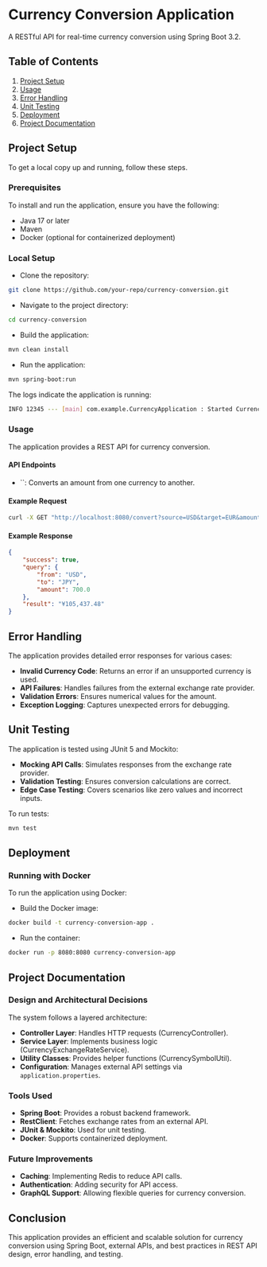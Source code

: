 # Currency Conversion Application

A RESTful API for real-time currency conversion using Spring Boot 3.2.

## Table of Contents

1. [Project Setup](#project-setup)
2. [Usage](#usage)
3. [Error Handling](#error-handling)
4. [Unit Testing](#unit-testing)
5. [Deployment](#deployment)
6. [Project Documentation](#project-documentation)

## Project Setup

To get a local copy up and running, follow these steps.

### Prerequisites

To install and run the application, ensure you have the following:

- Java 17 or later
- Maven
- Docker (optional for containerized deployment)

### Local Setup

- Clone the repository:

```sh
git clone https://github.com/your-repo/currency-conversion.git
```

- Navigate to the project directory:

```sh
cd currency-conversion
```

- Build the application:

```sh
mvn clean install
```

- Run the application:

```sh
mvn spring-boot:run
```

The logs indicate the application is running:

```sh
INFO 12345 --- [main] com.example.CurrencyApplication : Started CurrencyApplication in 5.123 seconds
```

### Usage

The application provides a REST API for currency conversion.

#### API Endpoints

- ``: Converts an amount from one currency to another.

#### Example Request

```sh
curl -X GET "http://localhost:8080/convert?source=USD&target=EUR&amount=100"
```

#### Example Response

```json
{
    "success": true,
    "query": {
        "from": "USD",
        "to": "JPY",
        "amount": 700.0
    },
    "result": "¥105,437.48"
}
```

## Error Handling

The application provides detailed error responses for various cases:

- **Invalid Currency Code**: Returns an error if an unsupported currency is used.
- **API Failures**: Handles failures from the external exchange rate provider.
- **Validation Errors**: Ensures numerical values for the amount.
- **Exception Logging**: Captures unexpected errors for debugging.

## Unit Testing

The application is tested using JUnit 5 and Mockito:

- **Mocking API Calls**: Simulates responses from the exchange rate provider.
- **Validation Testing**: Ensures conversion calculations are correct.
- **Edge Case Testing**: Covers scenarios like zero values and incorrect inputs.

To run tests:

```sh
mvn test
```

## Deployment

### Running with Docker

To run the application using Docker:

- Build the Docker image:

```sh
docker build -t currency-conversion-app .
```

- Run the container:

```sh
docker run -p 8080:8080 currency-conversion-app
```

## Project Documentation

### Design and Architectural Decisions

The system follows a layered architecture:

- **Controller Layer**: Handles HTTP requests (CurrencyController).
- **Service Layer**: Implements business logic (CurrencyExchangeRateService).
- **Utility Classes**: Provides helper functions (CurrencySymbolUtil).
- **Configuration**: Manages external API settings via `application.properties`.

### Tools Used

- **Spring Boot**: Provides a robust backend framework.
- **RestClient**: Fetches exchange rates from an external API.
- **JUnit & Mockito**: Used for unit testing.
- **Docker**: Supports containerized deployment.

### Future Improvements

- **Caching**: Implementing Redis to reduce API calls.
- **Authentication**: Adding security for API access.
- **GraphQL Support**: Allowing flexible queries for currency conversion.

## Conclusion

This application provides an efficient and scalable solution for currency conversion using Spring Boot, external APIs, and best practices in REST API design, error handling, and testing.


